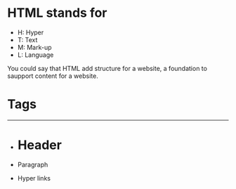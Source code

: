 # HTML stands for 
- H: Hyper
- T: Text
- M: Mark-up
- L: Language

You could say that HTML add structure for a website, a foundation to saupport content for a website.

# Tags
-------------------------------------------------------------------------------------------------------------------------------
- <h1>Header</h1> 
- <p>Paragraph</p>
- <a>Hyper links</a>

